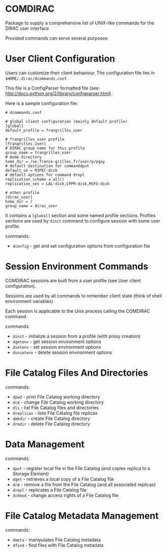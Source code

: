 COMDIRAC
========

Package to supply a comprehensive list of UNIX-like commands for the DIRAC user interface

Provided commands can serve several purposes:

User Client Configuration
=========================

Users can customize their client behaviour. The configuration file lies in `$HOME/.dirac/dcommands.conf`.

This file is a ConfigParser formatted file (see: http://docs.python.org/2/library/configparser.html).

Here is a sample configuration file:

    # dcommands.conf
    
    # global client configuration (mainly default profile)
    [global]
    default_profile = frangrilles_user
    
    # frangrilles_user profile
    [frangrilles_user]
    # DIRAC group name for this profile
    group_name = frangrilles_user
    # Home directory
    home_dir = /vo.france-grilles.fr/user/p/pgay
    # default destination for commanddput
    default_se = M3PEC-disk
    # default options for command drepl
    replication_scheme = all()
    replication_ses = LAL-disk,CPPM-disk,MSFG-disk
    
    # other profile
    [dirac_user]
    home_dir = /
    group_name = dirac_user

It contains a `[global]` section and some named profile sections. Profiles sections are used by `dinit` command to configure session with some user profile.

commands:
* `dconfig` - get and set configuration options from configuration file

Session Environment Commands
============================

COMDIRAC sessions are built from a user profile (see User client configuration).

Sessions are used by all commands to remember client state (think of shell environment variables)

Each session is applicable to the Unix process calling the COMDIRAC command.

commands:
* `dinit` - initialize a session from a profile (with proxy creation)
* `dgetenv` - get session environment options
* `dsetenv` - set session environment options
* `dunsetenv` - delete session environment options

File Catalog Files And Directories
==================================

commands:
* `dpwd` - print File Catalog working directory
* `dcd` - change File Catalog working directory
* `dls` - list File Catalog files and directories
* `dreplicas` - liste File Catalog file replicas
* `dmkdir` - create File Catalog directory
* `drmdir` - delete File Catalog directory


Data Management
===============

commands:
* `dput` - register local file in the File Catalog (and copies replica to a Storage Element)
* `dget` - retrieves a local copy of a File Catalog file
* `drm` - remove a file from the File Catalog (and all associated replicas)
* `drepl` - replicates a File Catalog file
* `dchmod` - change access rights of a File Catalog file

File Catalog Metadata Management
================================

commands:
* `dmeta` - manipulates File Catalog metadata
* `dfind` - find files with File Catalog metadata
